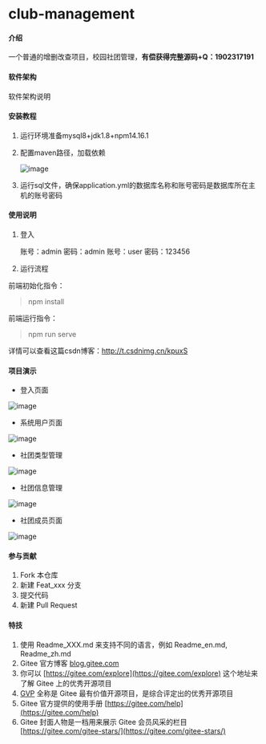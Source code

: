 # club-management

#### 介绍
一个普通的增删改查项目，校园社团管理，**有偿获得完整源码+Q：1902317191**

#### 软件架构
软件架构说明


#### 安装教程

1. 运行环境准备mysql8+jdk1.8+npm14.16.1

2. 配置maven路径，加载依赖

   ![image](https://github.com/luocong-shuaige/club-management/assets/85004172/00687e7d-6ea5-4a03-b0be-78f8e9dc25bc)


3. 运行sql文件，确保application.yml的数据库名称和账号密码是数据库所在主机的账号密码

#### 使用说明

1. 登入

   账号：admin	密码：admin
   账号：user	密码：123456

2. 运行流程

前端初始化指令：
> npm install

前端运行指令：
> npm run serve

详情可以查看这篇csdn博客：http://t.csdnimg.cn/kpuxS

#### 项目演示

+ 登入页面

![image](https://github.com/luocong-shuaige/club-management/assets/85004172/e381d51f-417c-4367-9b02-b4edec876846)


+ 系统用户页面

![image](https://github.com/luocong-shuaige/club-management/assets/85004172/3007c8ce-895c-4541-bd01-f515e89cddea)


+ 社团类型管理

![image](https://github.com/luocong-shuaige/club-management/assets/85004172/27173253-5cc9-4ef2-9cd7-28b897199415)


+ 社团信息管理

![image](https://github.com/luocong-shuaige/club-management/assets/85004172/f90a7938-31d6-4cfe-b143-6a0693dbbd8d)


+ 社团成员页面

![image](https://github.com/luocong-shuaige/club-management/assets/85004172/ade2f033-450e-477b-80aa-31efe356f2f7)






#### 参与贡献

1.  Fork 本仓库
2.  新建 Feat_xxx 分支
3.  提交代码
4.  新建 Pull Request


#### 特技

1.  使用 Readme\_XXX.md 来支持不同的语言，例如 Readme\_en.md, Readme\_zh.md
2.  Gitee 官方博客 [blog.gitee.com](https://blog.gitee.com)
3.  你可以 [https://gitee.com/explore](https://gitee.com/explore) 这个地址来了解 Gitee 上的优秀开源项目
4.  [GVP](https://gitee.com/gvp) 全称是 Gitee 最有价值开源项目，是综合评定出的优秀开源项目
5.  Gitee 官方提供的使用手册 [https://gitee.com/help](https://gitee.com/help)
6.  Gitee 封面人物是一档用来展示 Gitee 会员风采的栏目 [https://gitee.com/gitee-stars/](https://gitee.com/gitee-stars/)


